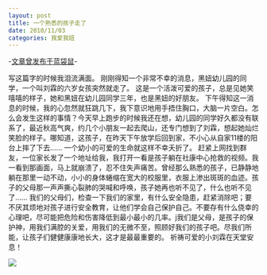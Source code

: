 ```yaml
---
layout: post
title: 一个熟悉的孩子走了
date: 2010/11/03
categories: 我爱我妞
---
```


-[文章曾发布于蓝袋鼠](http://landaishu.hi2net.com/home/blog_read.asp?id=4175&blogid=92426)-



 写这篇字的时候我泪流满面。
 刚刚得知一个非常不幸的消息，黑妞幼儿园的同学，一个叫刘霖的六岁女孩突然就走了。
 这是一个活泼可爱的孩子，总是见她笑嘻嘻的样子，她和黑妞在幼儿园同学三年，也是黑妞的好朋友。
 下午得知这一消息的时候，我的心忽然就狂跳几下，我下意识地用手捂住胸口，大脑一片空白。怎么会发生这样的事情？今天早上跑步的时候我还在想，幼儿园的同学好久都没有联系了，最近秋高气爽，约几个小朋友一起去爬山，还专门想到了刘霖，想起她灿烂笑脸的样子。哪知道，这孩子，在昨天下午放学后回到家，不小心从自家11楼的阳台上摔了下去......
一个幼小的可爱的生命就这样不幸夭折了。
 赶紧上网找到群友，一位家长发了一个地址给我，我打开一看是孩子躺在社康中心抢救的视频。我一看到那画面，马上就崩溃了，忍不住失声痛苦。曾经那么熟悉的孩子，已静静地躺在那里一动不动，小小的身体蜷缩在宽大的校服里，衣服上渗出斑斑的血迹。孩子的父母那一声声撕心裂肺的哭喊和呼唤，孩子她再也听不见了，什么也听不见了......
 我们的父母们，检查一下我们的家里，有什么安全隐患，赶紧消除吧；要不厌其烦地对孩子进行安全教育，让他们学会自己保护自己。不要存有什么侥幸的心理吧，尽可能把危险和伤害降低到最小最小的几率。j我们是父母，是孩子的保护神，用我们满腔的关爱，用我们的无微不至，照顾好我们的孩子吧。尽我们所能，让孩子们健健康康地长大，这才是最最重要的。
 祈祷可爱的小刘霖在天堂安息！

![](http://redirect.sogou.com/proxy?url=aHR0cDovL2hpcGhvdG9zLmJhaWR1LmNvbS8lRDAlRDAlQjUlQkQlQ0IlQUUlQzclRUUlRDclRjglQkYlQjQlRDQlQzYlQzYlRjAvcGljL2l0ZW0vZjNiZjY3YTdhMjYxOWY5N2QxNDM1ODk0LmpwZw==&md5=e48c0ab67c1803d399861cbc81a23bd2)
